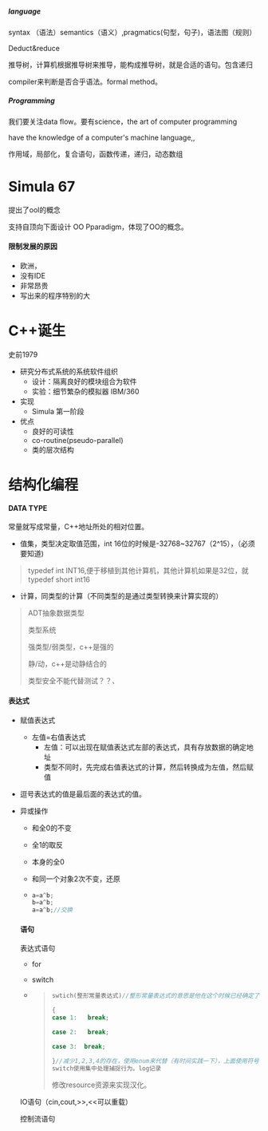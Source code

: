 ##### language

syntax （语法）semantics（语义）,pragmatics(句型，句子)，语法图（规则）

Deduct&reduce

推导树，计算机根据推导树来推导，能构成推导树，就是合适的语句。包含递归

compiler来判断是否合乎语法。formal method。

##### Programming

我们要关注data flow。要有science，the art of computer programming

have the knowledge of a computer's machine language,,

作用域，局部化，复合语句，函数传递，递归，动态数组



# Simula 67

提出了ool的概念

支持自顶向下面设计 OO Pparadigm，体现了OO的概念。

#### 限制发展的原因

- 欧洲，
- 没有IDE
- 非常昂贵
- 写出来的程序特别的大

# C++诞生

史前1979

- 研究分布式系统的系统软件组织
  - 设计：隔离良好的模块组合为软件
  - 实验：细节繁杂的模拟器 IBM/360
- 实现
  - Simula 第一阶段
- 优点
  - 良好的可读性
  - co-routine(pseudo-parallel)
  - 类的层次结构

# 结构化编程

#### DATA TYPE

常量就写成常量，C++地址所处的相对位置。

- 值集，类型决定取值范围，int 16位的时候是-32768~32767（2^15），（必须要知道)

> typedef int INT16,便于移植到其他计算机，其他计算机如果是32位，就typedef short int16

- 计算，同类型的计算（不同类型的是通过类型转换来计算实现的）

> ADT抽象数据类型
>
> 类型系统
>
> 强类型/弱类型，c++是强的
>
> 静/动，c++是动静结合的
>
> 类型安全不能代替测试？？、

#### 表达式

- 赋值表达式

  - 左值=右值表达式
    - 左值：可以出现在赋值表达式左部的表达式，具有存放数据的确定地址
    - 类型不同时，先完成右值表达式的计算，然后转换成为左值，然后赋值

- 逗号表达式的值是最后面的表达式的值。

- 异或操作

  - 和全0的不变

  - 全1的取反

  - 本身的全0

  - 和同一个对象2次不变，还原

  - ```java
    a=a^b;
    b=a^b;
    a=a^b;//交换
    ```

  #### 语句

  表达式语句

  - for

  - switch

  - > ```c++
    > swtich(整形常量表达式)//整形常量表达式的意思是他在这个时候已经确定了值
    > 
    > {
    > case 1:   break;
    > 
    > case 2:   break;
    > 
    > case 3:  break;
    > 
    > }//减少1,2,3,4的存在，使用enum来代替（有时间实践一下），上面使用符号常量，使得跟容易读
    > switch使用集中处理捕捉行为。log记录
    > ```
    >
    > 修改resource资源来实现汉化。

  IO语句（cin,cout,>>,<<可以重载）

  控制流语句

